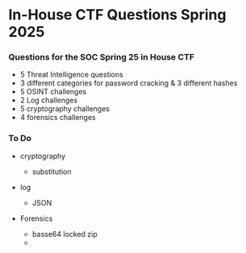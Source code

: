 # In-House CTF Questions Spring 2025
### Questions for the SOC Spring 25 in House CTF

- 5 Threat Intelligence questions
- 3 different categories for password cracking & 3 different hashes
- 5 OSINT challenges
- 2 Log challenges
- 5 cryptography challenges
- 4 forensics challenges

### To Do 
- cryptography
  - substitution
 
- log
  - JSON
 
- Forensics
  - basse64 locked zip
  - 


